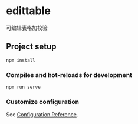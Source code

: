 # edittable
可编辑表格加校验
## Project setup
```
npm install
```

### Compiles and hot-reloads for development
```
npm run serve
```
### Customize configuration
See [Configuration Reference](https://cli.vuejs.org/config/).
